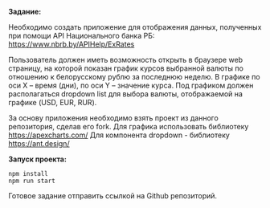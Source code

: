 **Задание:**

Необходимо создать приложение для отображения данных, полученных при помощи API Национального банка РБ: https://www.nbrb.by/APIHelp/ExRates

Пользователь должен иметь возможность открыть в браузере web страницу, на которой показан график курсов выбранной валюты по отношению к белорусскому рублю за последнюю неделю. 
В графике по оси X – время (дни), по оси Y – значение курса. 
Под графиком должен располагаться dropdown list для выбора валюты, отображаемой на графике (USD, EUR, RUR).

За основу приложения необходимо взять проект из данного репозитория, сделав его fork.
Для графика использовать библиотеку https://apexcharts.com/
Для компонента dropdown - библиотеку https://ant.design/

**Запуск проекта:**
```
npm install
npm run start
```

Готовое задание отправить ссылкой на Github репозиторий.